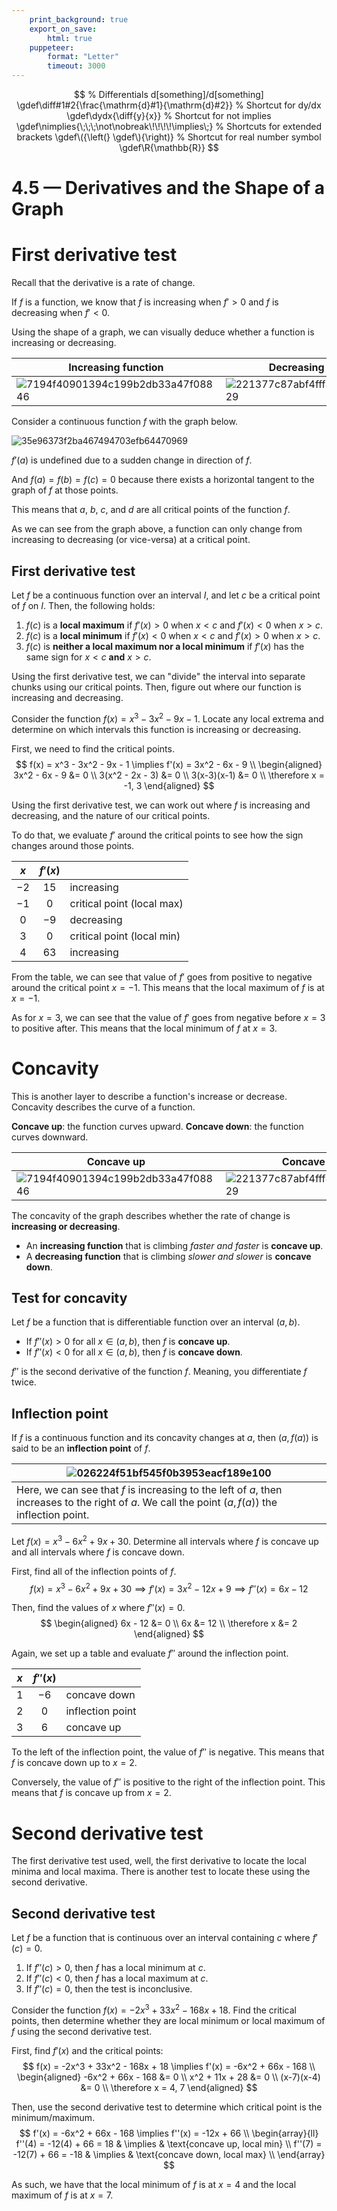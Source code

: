 ```yaml
---
    print_background: true
    export_on_save:
        html: true
    puppeteer:
        format: "Letter"
        timeout: 3000
---
```


$$
    % Differentials d[something]/d[something]
    \gdef\diff#1#2{\frac{\mathrm{d}#1}{\mathrm{d}#2}}
    % Shortcut for dy/dx
    \gdef\dydx{\diff{y}{x}}
    % Shortcut for not implies
    \gdef\nimplies{\;\;\;\not\nobreak\!\!\!\!\implies\;}
    % Shortcuts for extended brackets
    \gdef\({\left(} \gdef\){\right)}
    % Shortcut for real number symbol
    \gdef\R{\mathbb{R}}
$$

# 4.5 — Derivatives and the Shape of a Graph

# First derivative test

Recall that the derivative is a rate of change.

If $f$ is a function, we know that $f$ is increasing when $f' > 0$ and $f$ is decreasing when $f' < 0$.


Using the shape of a graph, we can visually deduce whether a function is increasing or decreasing.

| Increasing function                                                              | Decreasing function                                                              |
| -------------------------------------------------------------------------------- | -------------------------------------------------------------------------------- |
| ![7194f40901394c199b2db33a47f08846](assets/7194f40901394c199b2db33a47f08846.svg) | ![221377c87abf4fff8fd21c50f96cd729](assets/221377c87abf4fff8fd21c50f96cd729.svg) |

Consider a continuous function $f$ with the graph below.

 ![35e96373f2ba467494703efb64470969](assets/35e96373f2ba467494703efb64470969.png)

$f'(a)$ is undefined due to a sudden change in direction of $f$.

And $f(a) = f(b) = f(c) = 0$ because there exists a horizontal tangent to the graph of $f$ at those points.

This means that $a$, $b$, $c$, and $d$ are all critical points of the function $f$.

As we can see from the graph above, a function can only change from increasing to decreasing (or vice-versa) at a critical point.

<div><theo>

## First derivative test

Let $f$ be a continuous function over an interval $I$, and let $c$ be a critical point of $f$ on $I$. Then, the following holds:

1. $f(c)$ is a **local maximum** if $f'(x) > 0$ when $x < c$ and $f'(x) < 0$ when $x > c$.
2. $f(c)$ is a **local minimum** if $f'(x) < 0$ when $x < c$ and $f'(x) > 0$ when $x > c$.
3. $f(c)$ is **neither a local maximum nor a local minimum** if $f'(x)$ has the same sign for $x < c$ **and** $x > c$.

</theo></div>

Using the first derivative test, we can "divide" the interval into separate chunks using our critical points. Then, figure out where our function is increasing and decreasing.

<div><eg>

Consider the function $f(x) = x^3 - 3x^2 - 9x - 1$.
Locate any local extrema and determine on which intervals this function is increasing or decreasing.

First, we need to find the critical points.
$$
f(x) = x^3 - 3x^2 - 9x - 1 \implies f'(x) = 3x^2 - 6x - 9 \\
\begin{aligned}
    3x^2 - 6x - 9 &= 0 \\
    3(x^2 - 2x - 3) &= 0 \\
    3(x-3)(x-1) &= 0 \\
\therefore x = -1, 3
\end{aligned}
$$

Using the first derivative test, we can work out where $f$ is increasing and decreasing, and the nature of our critical points.

To do that, we evaluate $f'$ around the critical points to see how the sign changes around those points.

<center>

|  $x$  | $f'(x)$ |                            |
| :---: | :-----: | -------------------------- |
| $-2$  |  $15$   | increasing                 |
| $-1$  |   $0$   | critical point (local max) |
|  $0$  |  $-9$   | decreasing                 |
|  $3$  |   $0$   | critical point (local min) |
|  $4$  |  $63$   | increasing                 |

</center>

From the table, we can see that value of $f'$ goes from positive to negative around the critical point $x = -1$. This means that the local maximum of $f$ is at $x = -1$.

As for $x = 3$, we can see that the value of $f'$ goes from negative before $x = 3$ to positive after. This means that the local minimum of $f$ at $x = 3$.

</eg></div>

# Concavity

This is another layer to describe a function's increase or decrease. Concavity describes the curve of a function.

<div><def>

**Concave up**: the function curves upward. **Concave down**: the function curves downward.

| Concave up                                                                                 | Concave down                                                                               |
| ------------------------------------------------------------------------------------------ | ------------------------------------------------------------------------------------------ |
| ![7194f40901394c199b2db33a47f08846](assets/7194f40901394c199b2db33a47f08846_yppk7wmv1.svg) | ![221377c87abf4fff8fd21c50f96cd729](assets/221377c87abf4fff8fd21c50f96cd729_tni75tjo8.svg) |

The concavity of the graph describes whether the rate of change is **increasing or decreasing**.

* An **increasing function** that is climbing *faster and faster* is **concave up**.
* A **decreasing function** that is climbing *slower and slower* is **concave down**.

</def></div>


<div><theo>

## Test for concavity

Let $f$ be a function that is differentiable function over an interval $(a, b)$.

* If $f''(x) > 0$ for all $x \in (a, b)$, then $f$ is **concave up**.
* If $f''(x) < 0$ for all $x \in (a, b)$, then $f$ is **concave down**.

<div><note>

$f''$ is the second derivative of the function $f$. Meaning, you differentiate $f$ twice.

</note></div>

</theo></div>

<div><def>

## Inflection point

If $f$ is a continuous function and its concavity changes at $a$, then $(a, f(a))$ is said to be an **inflection point** of $f$.


| ![026224f51bf545f0b3953eacf189e100](assets/026224f51bf545f0b3953eacf189e100.svg)                                                                    |
| --------------------------------------------------------------------------------------------------------------------------------------------------- |
| Here, we can see that $f$ is increasing to the left of $a$, then increases to the right of $a$. We call the point $(a, f(a))$ the inflection point. |

</def></div>

<div><eg>

Let $f(x) = x^3 - 6x^2 + 9x + 30$.
Determine all intervals where $f$ is concave up and all intervals where $f$ is concave down.

First, find all of the inflection points of $f$.
$$
f(x) = x^3 - 6x^2 + 9x + 30 \implies f'(x) = 3x^2 - 12x + 9 \implies f''(x) = 6x - 12
$$

Then, find the values of $x$ where $f''(x) = 0$.
$$
\begin{aligned}
    6x - 12 &= 0 \\
    6x &= 12 \\
    \therefore x &= 2
\end{aligned}
$$

Again, we set up a table and evaluate $f''$ around the inflection point.

<center>

|  $x$  | $f''(x)$ |                  |
| :---: | :------: | ---------------- |
|  $1$  |   $-6$   | concave down     |
|  $2$  |   $0$    | inflection point |
|  $3$  |   $6$    | concave up       |

</center>

To the left of the inflection point, the value of $f''$ is negative. This means that $f$ is concave down up to $x = 2$.

Conversely, the value of $f''$ is positive to the right of the inflection point. This means that $f$ is concave up from $x = 2$.

</eg></div>

# Second derivative test

The first derivative test used, well, the first derivative to locate the local minima and local maxima. There is another test to locate these using the second derivative.

<div><theo>

## Second derivative test

Let $f$ be a function that is continuous over an interval containing $c$ where $f'(c) = 0$.

1. If $f''(c) > 0$, then $f$ has a local minimum at $c$.
2. If $f''(c) < 0$, then $f$ has a local maximum at $c$.
3. If $f''(c) = 0$, then the test is inconclusive.

</theo></div>

<div><eg>

Consider the function $f(x) = -2x^3 + 33x^2 - 168x + 18$. Find the critical points, then determine whether they are local minimum or local maximum of $f$ using the second derivative test.

First, find $f'(x)$ and the critical points:
$$
f(x) = -2x^3 + 33x^2 - 168x + 18 \implies f'(x) = -6x^2 + 66x - 168 \\
\begin{aligned}
    -6x^2 + 66x - 168 &= 0 \\
    x^2 + 11x + 28 &= 0 \\
    (x-7)(x-4) &= 0 \\
    \therefore x = 4, 7
\end{aligned}
$$

Then, use the second derivative test to determine which critical point is the minimum/maximum.
$$
f'(x) = -6x^2 + 66x - 168 \implies f''(x) = -12x + 66 \\
\begin{array}{ll}
    f''(4) = -12(4) + 66 = 18 & \implies & \text{concave up, local min} \\
    f''(7) = -12(7) + 66 = -18 & \implies & \text{concave down, local max} \\
\end{array}
$$

As such, we have that the local minimum of $f$ is at $x = 4$ and the local maximum of $f$ is at $x = 7$.

</eg></div>
